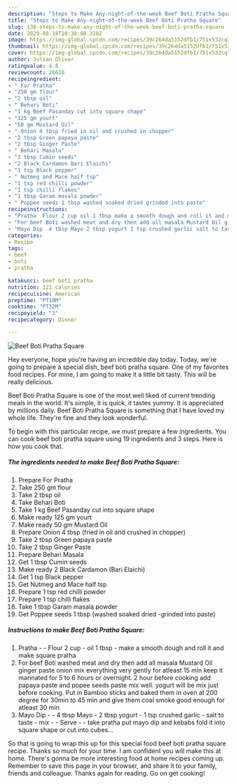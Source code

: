 ```yaml
---
description: "Steps to Make Any-night-of-the-week Beef Boti Pratha Square"
title: "Steps to Make Any-night-of-the-week Beef Boti Pratha Square"
slug: 138-steps-to-make-any-night-of-the-week-beef-boti-pratha-square
date: 2020-08-18T10:38:08.310Z
image: https://img-global.cpcdn.com/recipes/39c264da5152dfb1/751x532cq70/beef-boti-pratha-square-recipe-main-photo.jpg
thumbnail: https://img-global.cpcdn.com/recipes/39c264da5152dfb1/751x532cq70/beef-boti-pratha-square-recipe-main-photo.jpg
cover: https://img-global.cpcdn.com/recipes/39c264da5152dfb1/751x532cq70/beef-boti-pratha-square-recipe-main-photo.jpg
author: Julian Oliver
ratingvalue: 4.8
reviewcount: 26628
recipeingredient:
- " For Pratha"
- "250 gm flour"
- "2 tbsp oil"
- " Behari Boti"
- "1 kg Beef Pasanday cut into square shape"
- "125 gm yourt"
- "50 gm Mustard Oil"
- " Onion 4 tbsp fried in oil and crushed in chopper"
- "2 tbsp Green papaya paste"
- "2 tbsp Ginger Paste"
- " Behari Masala"
- "1 tbsp Cumin seeds"
- "2 Black Cardamon Bari Elaichi"
- "1 tsp Black pepper"
- " Nutmeg and Mace half tsp"
- "1 tsp red chilli powder"
- "1 tsp chilli flakes"
- "1 tbsp Garam masala powder"
- " Poppee seeds 1 tbsp washed soaked dried grinded into paste"
recipeinstructions:
- "Pratha  Flour 2 cup oil 1 tbsp make a smooth dough and roll it and make square pratha"
- "For beef Boti washed meat and dry then add all masala Mustard Oil ginger paste onion mix everything very gently for atleast 15 min keep it marinated for 5 to 6 hours or overnight. 2 hour before cooking add papaya paste and popee seeds paste mix well. yogurt will be mix just before cooking. Put in Bamboo sticks and baked them in oven at 200 degree for 30min to 45 min and give them coal smoke good enough for atleast 30 min."
- "Mayo Dip  4 tbsp Mayo 2 tbsp yogurt 1 tsp crushed garlic salt to taste  mix   Serve  take pratha put mayo dip and kebabs fold it into square shape or cut into cubes..."
categories:
- Recipe
tags:
- beef
- boti
- pratha

katakunci: beef boti pratha 
nutrition: 121 calories
recipecuisine: American
preptime: "PT10M"
cooktime: "PT32M"
recipeyield: "3"
recipecategory: Dinner

---
```



![Beef Boti Pratha Square](https://img-global.cpcdn.com/recipes/39c264da5152dfb1/751x532cq70/beef-boti-pratha-square-recipe-main-photo.jpg)

Hey everyone, hope you're having an incredible day today. Today, we're going to prepare a special dish, beef boti pratha square. One of my favorites food recipes. For mine, I am going to make it a little bit tasty. This will be really delicious.

Beef Boti Pratha Square is one of the most well liked of current trending meals in the world. It's simple, it is quick, it tastes yummy. It is appreciated by millions daily. Beef Boti Pratha Square is something that I have loved my whole life. They're fine and they look wonderful.




To begin with this particular recipe, we must prepare a few ingredients. You can cook beef boti pratha square using 19 ingredients and 3 steps. Here is how you cook that.

<!--inarticleads1-->

##### The ingredients needed to make Beef Boti Pratha Square:

1. Prepare  For Pratha
1. Take 250 gm flour
1. Take 2 tbsp oil
1. Take  Behari Boti
1. Take 1 kg Beef Pasanday cut into square shape
1. Make ready 125 gm yourt
1. Make ready 50 gm Mustard Oil
1. Prepare  Onion 4 tbsp (fried in oil and crushed in chopper)
1. Take 2 tbsp Green papaya paste
1. Take 2 tbsp Ginger Paste
1. Prepare  Behari Masala
1. Get 1 tbsp Cumin seeds
1. Make ready 2 Black Cardamon (Bari Elaichi)
1. Get 1 tsp Black pepper
1. Get  Nutmeg and Mace half tsp
1. Prepare 1 tsp red chilli powder
1. Prepare 1 tsp chilli flakes
1. Take 1 tbsp Garam masala powder
1. Get  Poppee seeds 1 tbsp (washed soaked dried -grinded into paste)




<!--inarticleads2-->

##### Instructions to make Beef Boti Pratha Square:

1. Pratha -  - Flour 2 cup - oil 1 tbsp - make a smooth dough and roll it and make square pratha
1. For beef Boti washed meat and dry then add all masala Mustard Oil ginger paste onion mix everything very gently for atleast 15 min keep it marinated for 5 to 6 hours or overnight. 2 hour before cooking add papaya paste and popee seeds paste mix well. yogurt will be mix just before cooking. Put in Bamboo sticks and baked them in oven at 200 degree for 30min to 45 min and give them coal smoke good enough for atleast 30 min.
1. Mayo Dip -  - 4 tbsp Mayo - 2 tbsp yogurt - 1 tsp crushed garlic - salt to taste  - mix  -  - Serve -  - take pratha put mayo dip and kebabs fold it into square shape or cut into cubes...




So that is going to wrap this up for this special food beef boti pratha square recipe. Thanks so much for your time. I am confident you will make this at home. There's gonna be more interesting food at home recipes coming up. Remember to save this page in your browser, and share it to your family, friends and colleague. Thanks again for reading. Go on get cooking!
